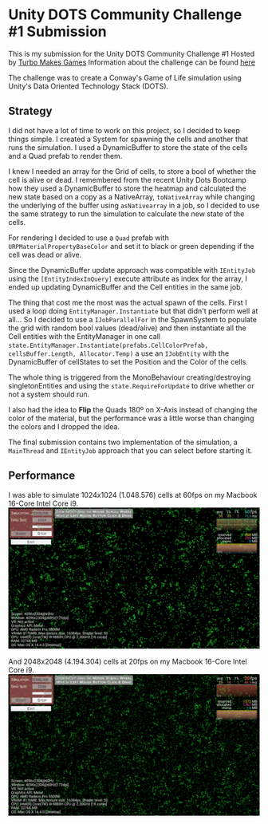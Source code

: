 # Unity DOTS Community Challenge #1 Submission

This is my submission for the Unity DOTS Community Challenge #1 Hosted by [Turbo Makes Games](https://johnnyturbo.itch.io/)
Information about the challenge can be found [here](https://itch.io/jam/dots-challenge-1)

The challenge was to create a Conway's Game of Life simulation using Unity's Data Oriented Technology Stack (DOTS).

## Strategy

I did not have a lot of time to work on this project, so I decided to keep things simple. I created a System for spawning the cells
and another that runs the simulation. I used a DynamicBuffer to store the state of the cells and a Quad prefab to render them.

I knew I needed an array for the Grid of cells, to store a bool of whether the cell is alive or dead. 
I remembered from the recent Unity Dots Bootcamp how they used a DynamicBuffer 
to store the heatmap and calculated the new state based on a copy as a NativeArray, `toNativeArray` while changing the underlying 
of the buffer using `asNativearray` in a job, so I decided to use the same strategy to run the simulation to calculate the new state of
the cells.

For rendering I decided to use a `Quad` prefab with `URPMaterialPropertyBaseColor` and set it to black or green depending if the cell was
dead or alive.

Since the DynamicBuffer update approach was compatible with `IEntityJob` using the `[EntityIndexInQuery]` execute attribute as index for 
the array, I ended up updating DynamicBuffer and the Cell entities in the same job.

The thing that cost me the most was the actual spawn of the cells. First I used a loop doing `EntityManager.Instantiate` but that didn't perform
well at all... So I decided to use a `IJobParallelFor` in the SpawnSystem to populate the grid with random bool values (dead/alive) and then 
instantiate all the Cell entities with the EntityManager in one call `state.EntityManager.Instantiate(prefabs.CellColorPrefab, cellsBuffer.Length, Allocator.Temp)`
a use an `IJobEntity` with the DynamicBuffer of cellStates to set the Position and the Color of the cells.

The whole thing is triggered from the MonoBehaviour creating/destroying singletonEntities and using the `state.RequireForUpdate` to drive
whether or not a system should run.

I also had the idea to **Flip** the Quads 180º on X-Axis instead of changing the color of the material, but the performance was a little worse than
changing the colors and I dropped the idea.

The final submission contains two implementation of the simulation, a `MainThread` and `IEntityJob` approach that you can select before starting it. 

## Performance

I was able to simulate 1024x1024 (1.048.576) cells at 60fps on my Macbook 16-Core Intel Core i9.
![Mac-1024x1024.png](webimg%2FMac-1024x1024.png)

And 2048x2048 (4.194.304) cells at 20fps on my Macbook 16-Core Intel Core i9.
![Mac-2048x2048.png](webimg%2FMac-2048x2048.png)